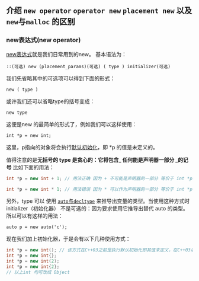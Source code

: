 ## 介绍 `new operator` `operator new` `placement new` 以及 `new`与`malloc` 的区别

### new表达式(new operator)
[new表达式](http://zh.cppreference.com/w/cpp/language/new)就是我们日常用到的new。
基本语法为：

`::(可选) new (placement_params)(可选) ( type ) initializer(可选)`

我们先省略其中的可选项可以得到下面的形式：

`new ( type )`

或许我们还可以省略type的括号变成：

`new type`

这便是new 的最简单的形式了，例如我们可以这样使用：

`int *p = new int;`

这里，p指向的对象将会执行[默认初始化](#defaultInit)，即 *p 的值是未定义的。

值得注意的是**无括号的 type 是贪心的：它将包含_ 任何能是声明器一部分  _的记号** 比如下面的用法：

``` cpp
int *p = new int + 1; // 用法正确 因为 + 不可能是声明器的一部分 等价于 int *p = new (int) + 1;

int *p = new int * 1; // 用法错误 因为 * 可以作为声明器的一部分 等价于 int *p = new (int *) 1;
```

另外，type 可以 使用 [`auto`与`decltype`](./autoanddecltype.md) 来推导出变量的类型。当使用这种方式时 initializer（初始化器） 不是可选的：因为要求使用它推导出替代 auto 的类型。所以可以有这样的用法：

`auto p = new auto('c');`

现在我们加上初始化器，于是会有以下几种使用方式：
``` cpp
int *p = new int(); // 该方式在C++03之前是执行默认初始化即其值未定义，在C++03以后便是执行
int *p = new int{};
int *p = new int(2);
int *p = new int{2};
// 以上int 均可改成 Object
```